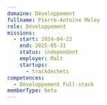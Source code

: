 ```yaml
---
domaine: Développement
fullname: Pierre-Antoine Meley
role: Développement
missions:
  - start: 2024-04-22
    end: 2025-05-31
    status: independent
    employer: Malt
    startups:
      - trackdechets
competences:
  - Développement Full-stack
memberType: beta
---
```

